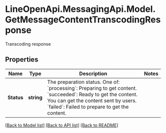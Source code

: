 # LineOpenApi.MessagingApi.Model.GetMessageContentTranscodingResponse
Transcoding response

## Properties

Name | Type | Description | Notes
------------ | ------------- | ------------- | -------------
**Status** | **string** | The preparation status. One of:  &#x60;processing&#x60;: Preparing to get content. &#x60;succeeded&#x60;: Ready to get the content. You can get the content sent by users. &#x60;failed&#x60;: Failed to prepare to get the content.  | 

[[Back to Model list]](../README.md#documentation-for-models) [[Back to API list]](../README.md#documentation-for-api-endpoints) [[Back to README]](../README.md)

